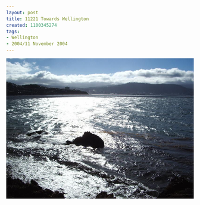 ```yaml
---
layout: post
title: 11221 Towards Wellington
created: 1100345274
tags:
- Wellington
- 2004/11 November 2004
---
```


<img src="/image/images/11221_towards_wellington-1492.jpg"/>

